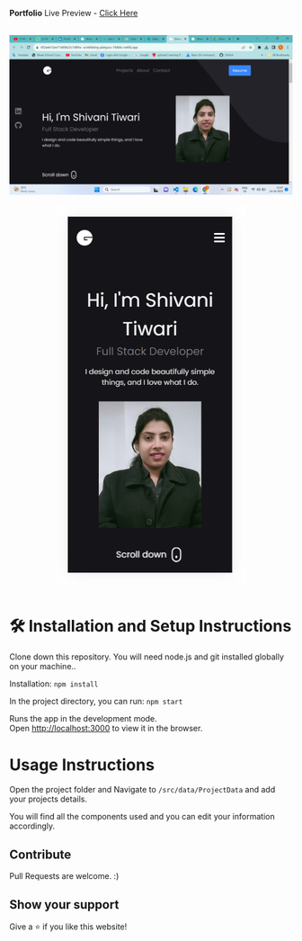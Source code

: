 **Portfolio**
Live Preview - [Click Here](https://652a4e12ee71d60b22c7d89a--scintillating-platypus-74d66c.netlify.app/)

<br/>
<div align="center">
  <img alt="ss" src="public/portfolio-ss.png" />
</div>
<br/>
<div align="center">
  <img alt="Demo" src="public/mb-ss.png" />
</div>
<br/>

# 🛠 Installation and Setup Instructions

Clone down this repository. You will need node.js and git installed globally on your machine..

Installation: `npm install`

In the project directory, you can run: `npm start`

Runs the app in the development mode.\
Open [http://localhost:3000](http://localhost:3000) to view it in the browser.

# Usage Instructions

Open the project folder and Navigate to `/src/data/ProjectData` and add your projects details.

You will find all the components used and you can edit your information accordingly.

## Contribute

Pull Requests are welcome. :)

## Show your support

Give a ⭐ if you like this website!
